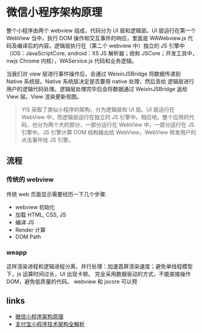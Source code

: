 # 微信小程序架构原理

整个小程序由两个 webview 组成，代码分为 UI 层和逻辑层。UI 层运行在第一个 WebView 当中，执行 DOM 操作和交互事件的响应，里面是 WAWebview.js 代码及编译后的内容。逻辑层执行在（第二个 webview 中）独立的 JS 引擎中（iOS：JavaScriptCore, android：X5 JS 解析器；统称 JSCore；开发工具中，nwjs Chrome 内核），WAService.js 代码和业务逻辑。

当我们对 view 层进行事件操作后，会通过 WeixinJSBridge 将数据传递到 Native 系统层。Native 系统层决定是否要用 native 处理，然后丢给 逻辑层进行用户的逻辑代码处理。逻辑层处理完毕后会将数据通过 WeixinJSBridge 返给 View 层。View 渲染更新视图。

> YIS 采取了类似小程序的架构，分为逻辑层和 UI 层。UI 层运行在 WebView 中，而逻辑层运行在独立的 JS 引擎中。相应地，整个应用的代码，也分为两个大的部分，一部分运行在 WebView 中，一部分运行在 JS 引擎中。JS 引擎计算 DOM 结构输出给 WebView，WebView 转发用户的点击事件给 JS 引擎。

## 流程

### 传统的 webview

传统 web 页面显示需要经历一下几个步骤:

- webview 初始化
- 加载 HTML, CSS, JS
- 编译 JS
- Render 计算
- DOM Path

### weapp

这样渲染进程和逻辑进程分离，并行处理：加速首屏渲染速度；避免单线程模型下，js 运算时间过长，UI 出现卡顿。 完全采用数据驱动的方式，不能直接操作 DOM，避免低质量的代码。 webview 和 jscore 可以预

## links

- [微信小程序架构原理](https://juejin.im/entry/5b8de6b7f265da432f655528)
- [支付宝小程序技术架构全解析](https://www.infoq.cn/article/ullETz7q_Ue4dUptKgKC)
